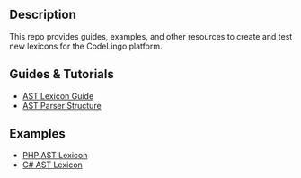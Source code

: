 ## Description
This repo provides guides, examples, and other resources to create and test new lexicons for the CodeLingo platform.


## Guides & Tutorials
- [AST Lexicon Guide](./examples/lexicons/codelingo/ast/AST_LEXICON_GUIDE.md)
- [AST Parser Structure](./examples/lexicons/codelingo/ast/AST_PARSER_STRUCTURE.MD)


## Examples
- [PHP AST Lexicon](./examples/lexicons/codelingo/ast/php/README.md)
- [C# AST Lexicon](./examples/lexicons/codelingo/ast/csharp/README.md)
